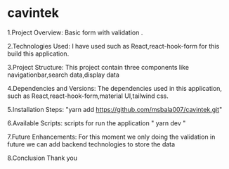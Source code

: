 # cavintek
1.Project Overview: Basic form with validation .

2.Technologies Used: I have used such as React,react-hook-form for this build this application.

3.Project Structure: This project contain three components like navigationbar,search data,display data

4.Dependencies and Versions: The dependencies used in this application, such as React,react-hook-form,material UI,tailwind css.

5.Installation Steps: "yarn add https://github.com/msbala007/cavintek.git"

6.Available Scripts: scripts for run the application " yarn dev "

7.Future Enhancements: For this moment we only doing the validation in future we can add backend technologies to store the data

8.Conclusion Thank you
